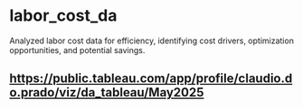 # labor_cost_da
Analyzed labor cost data for efficiency, identifying cost drivers, optimization opportunities, and potential savings.

## https://public.tableau.com/app/profile/claudio.do.prado/viz/da_tableau/May2025